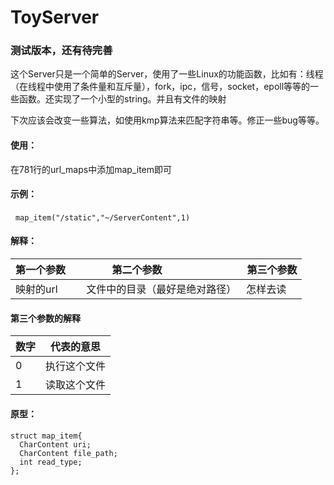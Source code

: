 # ToyServer
### 测试版本，还有待完善
这个Server只是一个简单的Server，使用了一些Linux的功能函数，比如有：线程（在线程中使用了条件量和互斥量），fork，ipc，信号，socket，epoll等等的一些函数。还实现了一个小型的string。并且有文件的映射

下次应该会改变一些算法，如使用kmp算法来匹配字符串等。修正一些bug等等。

#### 使用：

在781行的url_maps中添加map_item即可

#### 示例：

&nbsp;&nbsp;`map_item("/static","~/ServerContent",1)`

#### 解释：

| 第一个参数     | 第二个参数                   | 第三个参数  |
| ------------- |:---------------------------:| ----------:|
| 映射的url     | 文件中的目录（最好是绝对路径） | 怎样去读    |

#### 第三个参数的解释

|数字|代表的意思  |
|----|-----------|
|0   |执行这个文件|
|1   |读取这个文件|

#### 原型：

    struct map_item{
      CharContent uri;
      CharContent file_path;
      int read_type; 
    };
